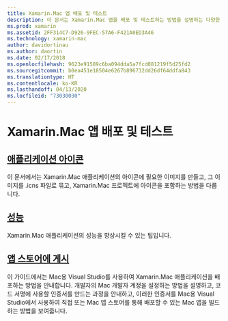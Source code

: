 ```yaml
---
title: Xamarin.Mac 앱 배포 및 테스트
description: 이 문서는 Xamarin.Mac 앱을 배포 및 테스트하는 방법을 설명하는 다양한 설명서로 연결합니다. 연결된 설명서에서는 애플리케이션 아이콘, 성능 및 App Store에 게시에 대해 설명합니다.
ms.prod: xamarin
ms.assetid: 2FF314C7-D926-9FEC-57A6-F421A0ED3A46
ms.technology: xamarin-mac
author: davidortinau
ms.author: daortin
ms.date: 02/17/2018
ms.openlocfilehash: 9623e91589c6ba094dda5a7fcd081219f5d25fd2
ms.sourcegitcommit: b0ea451e18504e6267b896732dd26df64ddfa843
ms.translationtype: HT
ms.contentlocale: ko-KR
ms.lasthandoff: 04/13/2020
ms.locfileid: "73030030"
---
```

# <a name="deploying-and-testing-xamarinmac-apps"></a>Xamarin.Mac 앱 배포 및 테스트

## <a name="application-icon"></a>[애플리케이션 아이콘](app-icon.md)

이 문서에서는 Xamarin.Mac 애플리케이션의 아이콘에 필요한 이미지를 만들고, 그 이미지를 .icns 파일로 묶고, Xamarin.Mac 프로젝트에 아이콘을 포함하는 방법을 다룹니다.

## <a name="performance"></a>[성능](performance.md)

Xamarin.Mac 애플리케이션의 성능을 향상시킬 수 있는 팁입니다.

## <a name="publishing-to-the-app-store"></a>[앱 스토어에 게시](publishing-to-the-app-store/index.md)

이 가이드에서는 Mac용 Visual Studio를 사용하여 Xamarin.Mac 애플리케이션을 배포하는 방법을 안내합니다. 개발자의 Mac 개발자 계정을 설정하는 방법을 설명하고, 코드 서명에 사용할 인증서를 만드는 과정을 안내하고, 이러한 인증서를 Mac용 Visual Studio에서 사용하여 직접 또는 Mac 앱 스토어를 통해 배포할 수 있는 Mac 앱을 빌드하는 방법을 보여줍니다.
